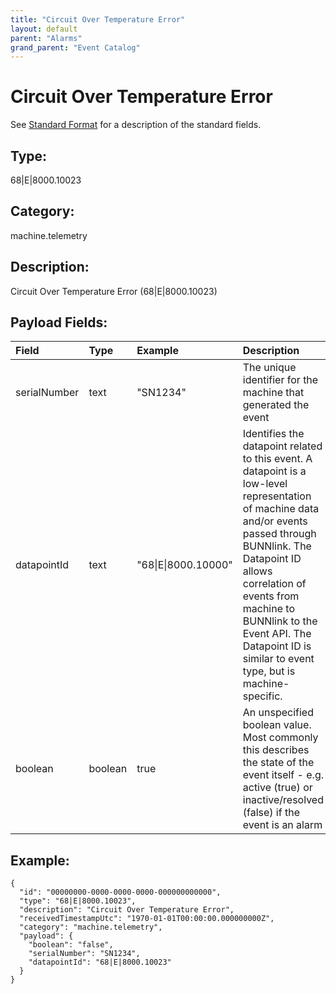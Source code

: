 ```yaml
---
title: "Circuit Over Temperature Error"
layout: default
parent: "Alarms"
grand_parent: "Event Catalog"
---
```


# Circuit Over Temperature Error

See [Standard Format](/event-subscriptions/event-format) for a description of the standard fields.

## Type:

68\|E\|8000.10023

## Category:

machine.telemetry

## Description: 

Circuit Over Temperature Error (68\|E\|8000.10023)

## Payload Fields:

| Field | Type | Example | Description |
|:------|:-----|:--------|:------------|
| serialNumber | text | "SN1234" | The unique identifier for the machine that generated the event |
| datapointId | text | "68\|E\|8000.10000" | Identifies the datapoint related to this event. A datapoint is a low-level representation of machine data and/or events passed through BUNNlink. The Datapoint ID allows correlation of events from machine to BUNNlink to the Event API. The Datapoint ID is similar to event type, but is machine-specific. |
| boolean | boolean | true | An unspecified boolean value. Most commonly this describes the state of the event itself - e.g. active (true) or inactive/resolved (false) if the event is an alarm |

## Example:

```
{
  "id": "00000000-0000-0000-0000-000000000000",
  "type": "68|E|8000.10023",
  "description": "Circuit Over Temperature Error",
  "receivedTimestampUtc": "1970-01-01T00:00:00.000000000Z",
  "category": "machine.telemetry",
  "payload": {
    "boolean": "false",
    "serialNumber": "SN1234",
    "datapointId": "68|E|8000.10023"
  }
}
```

